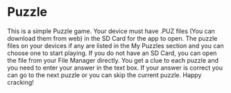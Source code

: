 # Puzzle
This is a simple Puzzle game. Your device must have .PUZ files (You can download them from web) in the SD Card for the app to open.
The puzzle files on your devices if any are listed in the My Puzzles section and you can choose one to start playing.
If you do not have an SD Card, you can open the file from your File Manager directly.
You get a clue to each puzzle and you need to enter your answer in the text box.
If your answer is correct you can go to the next puzzle or you can skip the current puzzle.
Happy cracking!

